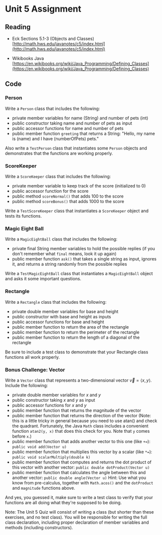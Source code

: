 # Unit 5 Assignment

## Reading

* Eck Sections 5.1-3 (Objects and Classes)
[http://math.hws.edu/javanotes/c5/index.html](http://math.hws.edu/javanotes/c5/index.html)

* Wikibooks Java
[https://en.wikibooks.org/wiki/Java_Programming/Defining_Classes](https://en.wikibooks.org/wiki/Java_Programming/Defining_Classes)

## Code

### Person

Write a `Person` class that includes the following:

* private member variables for name (String) and number of pets (int)
* public constructor taking name and number of pets as input
* public accessor functions for name and number of pets
* public member function `greeting` that returns a String:
    "Hello, my name is (name) and I have (numberOfPets) pets."

Also write a `TestPerson` class that instantiates some `Person` objects and
demonstrates that the functions are working properly.


### ScoreKeeper

Write a `ScoreKeeper` class that includes the following:

* private member variable to keep track of the score (initialized to 0)
* public accessor function for the score
* public method `scoreNormal()` that adds 100 to the score
* public method `scoreBonus()` that adds 1000 to the score

Write a `TestScoreKeeper` class that instantiates a `ScoreKeeper` object and
tests its functions.


### Magic Eight Ball

Write a `MagicEightBall` class that includes the following:

* private final String member variables to hold the possible replies (if you
  don't remember what `final` means, look it up again)
* public member function `ask()` that takes a single string as input, ignores it, and
  returns a string randomly from the possible replies

Write a `TestMagicEightBall` class that instantiates a `MagicEightBall` object
and asks it some important questions.


### Rectangle

Write a `Rectangle` class that includes the following:

* private double member variables for base and height
* public constructor with base and height as inputs
* public accessor functions for base and height
* public member function to return the area of the rectangle
* public member function to return the perimeter of the rectangle
* public member function to return the length of a diagonal of the rectangle

Be sure to include a test class to demonstrate that your Rectangle class
functions all work properly.


### Bonus Challenge:  Vector

Write a `Vector` class that represents a two-dimensional vector $\vec{v} = \left<x, y\right>$.
Include the following:

* private double member variables for $x$ and $y$
* public constructor taking $x$ and $y$ as input
* public accessor functions for $x$ and $y$
* public member function that returns the magnitude of the vector
* public member function that returns the direction of the vector (Note: this
  is a little tricky in general because you need to use atan() and check the
  quadrant.  Fortunately, the Java `Math` class includes a convenient function
  `atan2(y, x)` that does this check for you.  Note that `y` comes before `x`.)
* public member function that adds another vector to this one (like `+=`): 
    `public void add(Vector u)`
* public member function that multiplies this vector by a scalar (like `*=`):
    `public void scalarMultiply(double k)`
* public member function that computes and returns the dot product of this vector with
  another vector: `public double dotProduct(Vector u)`
* public member function that calculates the angle between this and another vector: 
    `public double angle(Vector u)`
  Hint: Use what you know from pre-calculus, together with `Math.acos()` and the
  `dotProduct` and `magnitude` functions above.

And yes, you guessed it, make sure to write a test class to verify that your
functions are all doing what they're supposed to be doing.


Note: The Unit 5 Quiz will consist of writing a class (but shorter than these
exercises, and no test class).  You will be responsible for writing the full
class declaration, including proper declaration of member variables and methods
(including constructors).

